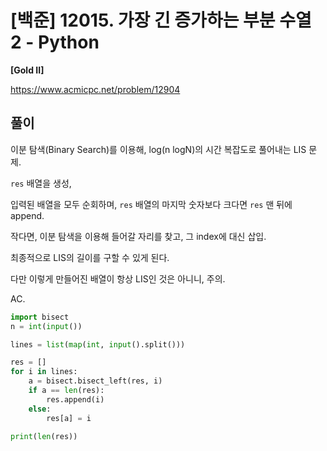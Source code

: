 # [백준] 12015. 가장 긴 증가하는 부분 수열 2 - Python

**[Gold II]**



https://www.acmicpc.net/problem/12904



## 풀이

이분 탐색(Binary Search)를 이용해, log(n logN)의 시간 복잡도로 풀어내는 LIS 문제.



`res` 배열을 생성,

입력된 배열을 모두 순회하며, `res` 배열의 마지막 숫자보다 크다면 `res` 맨 뒤에 append.

작다면, 이분 탐색을 이용해 들어갈 자리를 찾고, 그 index에 대신 삽입.

최종적으로 LIS의 길이를 구할 수 있게 된다.

다만 이렇게 만들어진 배열이 항상 LIS인 것은 아니니, 주의.



AC.

```python
import bisect
n = int(input())

lines = list(map(int, input().split()))

res = []
for i in lines:
    a = bisect.bisect_left(res, i)
    if a == len(res):
        res.append(i)
    else:
        res[a] = i
        
print(len(res))
```

